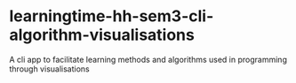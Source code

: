 # learningtime-hh-sem3-cli-algorithm-visualisations

A cli app to facilitate learning methods and algorithms used in programming through visualisations

